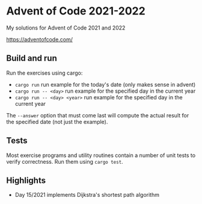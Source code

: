 # Advent of Code 2021-2022

My solutions for Advent of Code 2021 and 2022

<https://adventofcode.com/>

## Build and run

Run the exercises using cargo:

* `cargo run` run example for the today's date (only makes sense in advent)
* `cargo run -- <day>` run example for the specified day in the current year
* `cargo run -- <day> <year>` run example for the specified day in the current year

The `--answer` option that must come last will compute the actual
result for the specified date (not just the example).

## Tests

Most exercise programs and utility routines contain a number of
unit tests to verify correctness. Run them using `cargo test`.

## Highlights
* Day 15/2021 implements Dijkstra's shortest path algorithm
